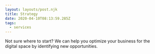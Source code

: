 ```yaml
---
layout: layouts/post.njk
title: Strategy
date: 2020-04-10T08:13:59.285Z
tags:
  - services
---
```

Not sure where to start? We can help you optimize your business for the digital space by identifying new opportunities.